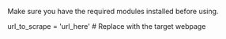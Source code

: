 Make sure you have the required modules installed before using.

 url_to_scrape = 'url_here'  # Replace with the target webpage
